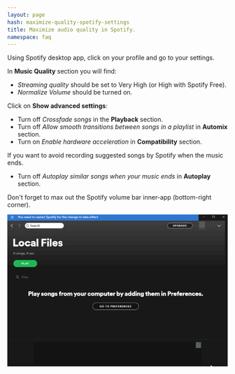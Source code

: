 ```yaml
---
layout: page
hash: maximize-quality-spotify-settings
title: Maximize audio quality in Spotify.
namespace: faq
---
```

Using Spotify desktop app, click on your profile and go to your settings.

In **Music Quality** section you will find:

- *Streaming quality* should be set to Very High (or High with Spotify Free).
- *Normalize Volume* should be turned on.

Click on **Show advanced settings**:

- Turn off *Crossfade songs* in the **Playback** section.
- Turn off *Allow smooth transitions between songs in a playlist* in **Automix** section.
- Turn on *Enable hardware acceleration* in **Compatibility** section.

If you want to avoid recording suggested songs by Spotify when the music ends.

- Turn off *Autoplay similar songs when your music ends* in **Autoplay** section.

Don't forget to max out the Spotify volume bar inner-app (bottom-right corner).

<p align="center"><img alt="Maximize Spotify audio quality" src="./assets/images/maximize_spotify_settings.gif" /></p>